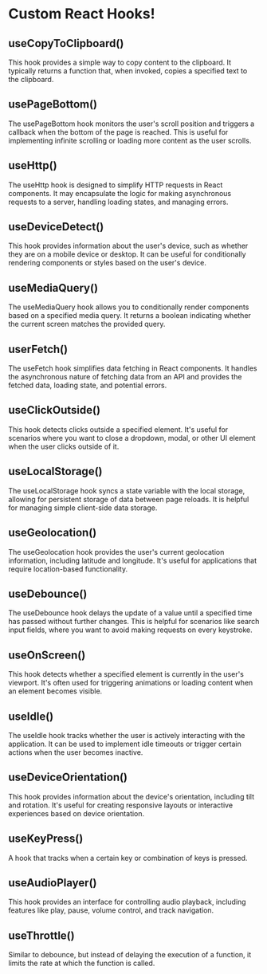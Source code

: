 # Custom React Hooks!
## useCopyToClipboard()
  This hook provides a simple way to copy content to the clipboard. It typically returns a function that, when invoked, copies a specified text to the clipboard.
## usePageBottom()
  The usePageBottom hook monitors the user's scroll position and triggers a callback when the bottom of the page is reached. This is useful for implementing infinite scrolling or loading more content as the user scrolls.
## useHttp()
  The useHttp hook is designed to simplify HTTP requests in React components. It may encapsulate the logic for making asynchronous requests to a server, handling loading states, and managing errors.
## useDeviceDetect()
  This hook provides information about the user's device, such as whether they are on a mobile device or desktop. It can be useful for conditionally rendering components or styles based on the user's device.
## useMediaQuery()
  The useMediaQuery hook allows you to conditionally render components based on a specified media query. It returns a boolean indicating whether the current screen matches the provided query.
## userFetch()
  The useFetch hook simplifies data fetching in React components. It handles the asynchronous nature of fetching data from an API and provides the fetched data, loading state, and potential errors.
## useClickOutside()
  This hook detects clicks outside a specified element. It's useful for scenarios where you want to close a dropdown, modal, or other UI element when the user clicks outside of it.
## useLocalStorage()
  The useLocalStorage hook syncs a state variable with the local storage, allowing for persistent storage of data between page reloads. It is helpful for managing simple client-side data storage.
## useGeolocation()
  The useGeolocation hook provides the user's current geolocation information, including latitude and longitude. It's useful for applications that require location-based functionality.
## useDebounce()
  The useDebounce hook delays the update of a value until a specified time has passed without further changes. This is helpful for scenarios like search input fields, where you want to avoid making requests on every keystroke.
## useOnScreen()
  This hook detects whether a specified element is currently in the user's viewport. It's often used for triggering animations or loading content when an element becomes visible.
## useIdle()
  The useIdle hook tracks whether the user is actively interacting with the application. It can be used to implement idle timeouts or trigger certain actions when the user becomes inactive.
## useDeviceOrientation()
  This hook provides information about the device's orientation, including tilt and rotation. It's useful for creating responsive layouts or interactive experiences based on device orientation.
## useKeyPress()
  A hook that tracks when a certain key or combination of keys is pressed.
## useAudioPlayer()
  This hook provides an interface for controlling audio playback, including features like play, pause, volume control, and track navigation.
## useThrottle()
  Similar to debounce, but instead of delaying the execution of a function, it limits the rate at which the function is called.

